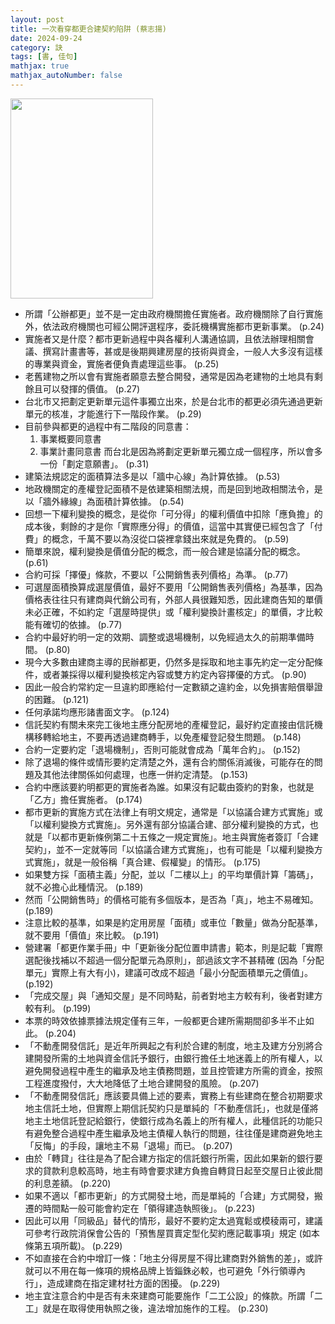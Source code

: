 ```yaml
---
layout: post
title: 一次看穿都更合建契約陷阱 (蔡志揚)
date: 2024-09-24
category: 訣
tags: [書, 佳句]
mathjax: true
mathjax_autoNumber: false
---
```


<img src="https://doltegg.github.io/book/images/urbanRenewal.jpg" style="width: 228px; height: 320px;">

- 所謂「公辦都更」並不是一定由政府機關擔任實施者。政府機關除了自行實施外，依法政府機關也可經公開評選程序，委託機構實施都市更新事業。 (p.24)
- 實施者又是什麼？都市更新過程中與各權利人溝通協調，且依法辦理相關會議、撰寫計畫書等，甚或是後期興建房屋的技術與資金，一般人大多沒有這樣的專業與資金，實施者便負責處理這些事。 (p.25)
- 老舊建物之所以會有實施者願意去整合開發，通常是因為老建物的土地具有剩餘且可以發揮的價值。 (p.27)
- 台北市又把劃定更新單元這件事獨立出來，於是台北市的都更必須先通過更新單元的核准，才能進行下一階段作業。 (p.29)
- 目前參與都更的過程中有二階段的同意書：
    1. 事業概要同意書
    2. 事業計畫同意書
    而台北是因為將劃定更新單元獨立成一個程序，所以會多一份「劃定意願書」。 (p.31)
- 建築法規認定的面積算法多是以「牆中心線」為計算依據。 (p.53)
- 地政機關定的產權登記面積不是依建築相關法規，而是回到地政相關法令，是以「牆外緣線」為面積計算依據。 (p.54)
- 回想一下權利變換的概念，是從你「可分得」的權利價值中扣除「應負擔」的成本後，剩餘的才是你「實際應分得」的價值，這當中其實便已經包含了「付費」的概念，千萬不要以為沒從口袋裡拿錢出來就是免費的。 (p.59)
- 簡單來說，權利變換是價值分配的概念，而一般合建是協議分配的概念。 (p.61)
- 合約可採「擇優」條款，不要以「公開銷售表列價格」為準。 (p.77)
- 可選屋面積換算成選屋價值，最好不要用「公開銷售表列價格」為基準，因為價格表往往只有建商與代銷公司有，外部人員很難知悉，因此建商告知的單價未必正確，不如約定「選屋時提供」或「權利變換計畫核定」的單價，才比較能有確切的依據。 (p.77)
- 合約中最好約明一定的效期、調整或退場機制，以免經過太久的前期準備時間。 (p.80)
- 現今大多數由建商主導的民辦都更，仍然多是採取和地主事先約定一定分配條件，或者兼採得以權利變換核定內容或雙方約定內容擇優的方式。 (p.90)
- 因此一般合約常約定一旦違約即應給付一定數額之違約金，以免損害賠償舉證的困難。 (p.121)
- 任何承諾均應形諸書面文字。 (p.124)
- 信託契約有關未來完工後地主應分配房地的產權登記，最好約定直接由信託機構移轉給地主，不要再透過建商轉手，以免產權登記發生問題。 (p.148)
- 合約一定要約定「退場機制」，否則可能就會成為「萬年合約」。 (p.152)
- 除了退場的條件或情形要約定清楚之外，還有合約關係消滅後，可能存在的問題及其他法律關係如何處理，也應一併約定清楚。 (p.153)
- 合約中應該要約明都更的實施者為誰。如果沒有記載由簽約的對象，也就是「乙方」擔任實施者。 (p.174)
- 都市更新的實施方式在法律上有明文規定，通常是「以協議合建方式實施」或「以權利變換方式實施」。另外還有部分協議合建、部分權利變換的方式，也就是「以都市更新條例第二十五條之一規定實施」。地主與實施者簽訂「合建契約」，並不一定就等同「以協議合建方式實施」，也有可能是「以權利變換方式實施」，就是一般俗稱「真合建、假權變」的情形。 (p.175)
- 如果雙方採「面積主義」分配，並以「二樓以上」的平均單價計算「籌碼」，就不必擔心此種情況。 (p.189)
- 然而「公開銷售時」的價格可能有多個版本，是否為「真」，地主不易確知。 (p.189)
- 注意比較的基準，如果是約定用房屋「面積」或車位「數量」做為分配基準，就不要用「價值」來比較。 (p.191)
- 營建署「都更作業手冊」中「更新後分配位置申請書」範本，則是記載「實際選配後找補以不超過一個分配單元為原則」，部過該文字不甚精確 (因為「分配單元」實際上有大有小)，建議可改成不超過「最小分配面積單元之價值」。 (p.192)
- 「完成交屋」與「通知交屋」是不同時點，前者對地主方較有利，後者對建方較有利。 (p.199)
- 本票的時效依據票據法規定僅有三年，一般都更合建所需期間卻多半不止如此。 (p.204)
- 「不動產開發信託」是近年所興起之有利於合建的制度，地主及建方分別將合建開發所需的土地與資金信託予銀行，由銀行擔任土地迷義上的所有權人，以避免開發過程中產生的繼承及地主債務問題，並且控管建方所需的資金，按照工程進度撥付，大大地降低了土地合建開發的風險。 (p.207)
- 「不動產開發信託」應該要具備上述的要素，實務上有些建商在整合初期要求地主信託土地，但實際上期信託契約只是單純的「不動產信託」，也就是僅將地主土地信託登記給銀行，使銀行成為名義上的所有權人，此種信託的功能只有避免整合過程中產生繼承及地主債權人執行的問題，往往僅是建商避免地主「反悔」的手段，讓地主不易「退場」而已。 (p.207)
- 由於「轉貸」往往是為了配合建方指定的信託銀行所需，因此如果新的銀行要求的貸款利息較高時，地主有時會要求建方負擔自轉貸日起至交屋日止彼此間的利息差額。 (p.220)
- 如果不適以「都市更新」的方式開發土地，而是單純的「合建」方式開發，搬遷的時間點一般可能會約定在「領得建造執照後」。 (p.223)
- 因此可以用「同級品」替代的情形，最好不要約定太過寬鬆或模稜兩可，建議可參考行政院消保會公告的「預售屋買賣定型化契約應記載事項」規定 (如本條第五項所載)。 (p.229)
- 不如直接在合約中增訂一條：「地主分得房屋不得比建商對外銷售的差」，或許就可以不用在每一條項的規格品牌上皆錙銖必較，也可避免「外行領導內行」，造成建商在指定建材社方面的困擾。 (p.229)
- 地主宜注意合約中是否有未來建商可能要施作「二工公設」的條款。所謂「二工」就是在取得使用執照之後，違法增加施作的工程。 (p.230)
